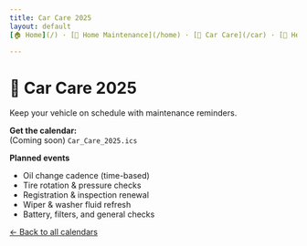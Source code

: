 ```yaml
---
title: Car Care 2025
layout: default
[🏠 Home](/) · [🔧 Home Maintenance](/home) · [🚗 Car Care](/car) · [💪 Health Check-In](/health)

---
```


# 🚗 Car Care 2025
Keep your vehicle on schedule with maintenance reminders.

**Get the calendar:**  
(Coming soon) `Car_Care_2025.ics`

**Planned events**
- Oil change cadence (time-based)
- Tire rotation & pressure checks
- Registration & inspection renewal
- Wiper & washer fluid refresh
- Battery, filters, and general checks

[← Back to all calendars](/)
